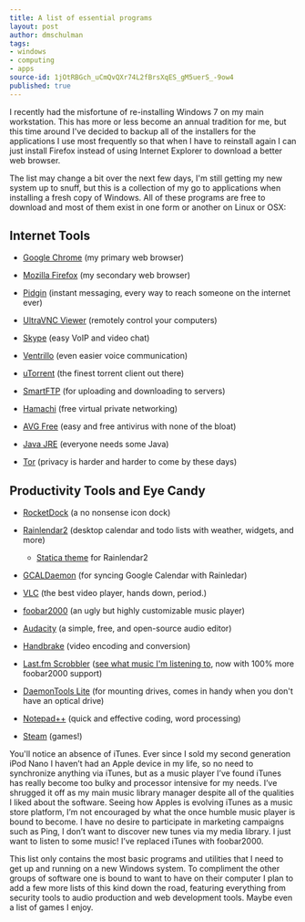 ```yaml
---
title: A list of essential programs
layout: post
author: dmschulman
tags:
- windows
- computing
- apps
source-id: 1jOtRBGch_uCmQvQXr74L2fBrsXqES_gM5uerS_-9ow4
published: true
---
```

I recently had the misfortune of re-installing Windows 7 on my main workstation. This has more or less become an annual tradition for me, but this time around I've decided to backup all of the installers for the applications I use most frequently so that when I have to reinstall again I can just install Firefox instead of using Internet Explorer to download a better web browser.

The list may change a bit over the next few days, I'm still getting my new system up to snuff, but this is a collection of my go to applications when installing a fresh copy of Windows. All of these programs are free to download and most of them exist in one form or another on Linux or OSX:

## Internet Tools

* [Google Chrome](https://www.google.com/chrome/) (my primary web browser)

* [Mozilla Firefox](https://www.mozilla.org/en-US/firefox/new/) (my secondary web browser)

* [Pidgin](https://www.pidgin.im/) (instant messaging, every way to reach someone on the internet ever)

* [UltraVNC Viewer](https://www.uvnc.com/) (remotely control your computers)

* [Skype](https://www.skype.com/en/) (easy VoIP and video chat)

* [Ventrillo](http://www.ventrilo.com/) (even easier voice communication)

* [uTorrent](https://www.utorrent.com/) (the finest torrent client out there)

* [SmartFTP](https://www.smartftp.com/) (for uploading and downloading to servers)

* [Hamachi](https://www.vpn.net/) (free virtual private networking)

* [AVG Free](https://www.avg.com/en-us/free-antivirus-download) (easy and free antivirus with none of the bloat)

* [Java JRE](http://www.oracle.com/technetwork/java/javase/overview/index.html) (everyone needs some Java)

* [Tor](https://www.torproject.org/) (privacy is harder and harder to come by these days)

## Productivity Tools and Eye Candy

* [RocketDock](https://punklabs.com/) (a no nonsense icon dock)

* [Rainlendar2](https://www.rainlendar.net/cms/index.php) (desktop calendar and todo lists with weather, widgets, and more)

    * [Statica theme](http://customize.org/rainlendar/skins/63524) for Rainlendar2

* [GCALDaemon](http://test.rovingrob.com/ldap/GCALDaemon/docs/usage10.html) (for syncing Google Calendar with Rainledar)

* [VLC](https://www.videolan.org/vlc/index.html) (the best video player, hands down, period.)

* [foobar2000](https://www.foobar2000.org/) (an ugly but highly customizable music player)

* [Audacity](https://www.audacityteam.org/) (a simple, free, and open-source audio editor)

* [Handbrake](https://handbrake.fr/) (video encoding and conversion)

* [Last.fm Scrobbler](https://www.last.fm/about/trackmymusic) ([see what music I'm listening to](https://www.last.fm/user/dmschulman), now with 100% more foobar2000 support)

* [DaemonTools Lite](https://www.daemon-tools.cc/products/dtlite) (for mounting drives, comes in handy when you don't have an optical drive)

* [Notepad++](https://notepad-plus-plus.org/) (quick and effective coding, word processing)

* [Steam](https://store.steampowered.com/) (games!)

You'll notice an absence of iTunes. Ever since I sold my second generation iPod Nano I haven’t had an Apple device in my life, so no need to synchronize anything via iTunes, but as a music player I’ve found iTunes has really become too bulky and processor intensive for my needs. I’ve shrugged it off as my main music library manager despite all of the qualities I liked about the software. Seeing how Apples is evolving iTunes as a music store platform, I’m not encouraged by what the once humble music player is bound to become. I have no desire to participate in marketing campaigns such as Ping, I don’t want to discover new tunes via my media library. I just want to listen to some music! I’ve replaced iTunes with foobar2000.

This list only contains the most basic programs and utilities that I need to get up and running on a new Windows system. To compliment the other groups of software one is bound to want to have on their computer I plan to add a few more lists of this kind down the road, featuring everything from security tools to audio production and web development tools. Maybe even a list of games I enjoy.

